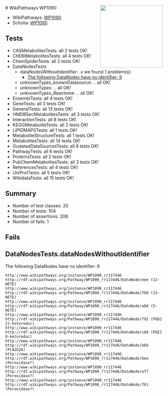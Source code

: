 <img style="float: right; width: 200px" src="https://upload.wikimedia.org/wikipedia/commons/thumb/8/83/Wplogo_with_text_500.png/640px-Wplogo_with_text_500.png" />
# WikiPathways WP1090

* WikiPathways: [WP1090](https://wikipathways.org/pathways/WP1090)
* Scholia: [WP1090](https://scholia.toolforge.org/wikipathways/WP1090)
## Tests
* CASMetabolitesTests: all 2 tests OK!
* ChEBIMetabolitesTests: all 4 tests OK!
* ChemSpiderTests: all 2 tests OK!
* DataNodesTests
    * dataNodesWithoutIdentifier: .x we found 1 problem(s):
        * [The following DataNodes have no identifier: 9](#d2d32fa8)
    * unknownTypes_knownDatasource: .. all OK!
    * unknownTypes: .. all OK!
    * unknownTypes_Reactome: .. all OK!
* EnsemblTests: all 4 tests OK!
* GeneTests: all 3 tests OK!
* GeneralTests: all 13 tests OK!
* HMDBSecMetabolitesTests: all 3 tests OK!
* InteractionTests: all 8 tests OK!
* KEGGMetaboliteTests: all 2 tests OK!
* LIPIDMAPSTests: all 1 tests OK!
* MetaboliteStructureTests: all 1 tests OK!
* MetabolitesTests: all 14 tests OK!
* OudatedDataSourcesTests: all 8 tests OK!
* PathwayTests: all 6 tests OK!
* ProteinsTests: all 2 tests OK!
* PubChemMetabolitesTests: all 3 tests OK!
* ReferencesTests: all 4 tests OK!
* UniProtTests: all 5 tests OK!
* WikidataTests: all 15 tests OK!


## Summary

* Number of test classes: 20
* Number of tests: 104
* Number of assertions: 208
* Number of fails: 1

## Fails

<a name="d2d32fa8" />

## DataNodesTests.dataNodesWithoutIdentifier

The following DataNodes have no identifier: 9
```
http://www.wikipathways.org/instance/WP1090_rr117446 http://rdf.wikipathways.org/Pathway/WP1090_rr117446/DataNode/eee (12-HETE)
http://www.wikipathways.org/instance/WP1090_rr117446 http://rdf.wikipathways.org/Pathway/WP1090_rr117446/DataNode/f0d (15-HETE)
http://www.wikipathways.org/instance/WP1090_rr117446 http://rdf.wikipathways.org/Pathway/WP1090_rr117446/DataNode/a0d (5-HETE)
http://www.wikipathways.org/instance/WP1090_rr117446 http://rdf.wikipathways.org/Pathway/WP1090_rr117446/DataNode/f92 (PGD2 11-ketoreduc)
http://www.wikipathways.org/instance/WP1090_rr117446 http://rdf.wikipathways.org/Pathway/WP1090_rr117446/DataNode/c8d (PGE2 9-ketoreduc)
http://www.wikipathways.org/instance/WP1090_rr117446 http://rdf.wikipathways.org/Pathway/WP1090_rr117446/DataNode/b6b (PLA2G2A)
http://www.wikipathways.org/instance/WP1090_rr117446 http://rdf.wikipathways.org/Pathway/WP1090_rr117446/DataNode/bee (Peroxidase?)
http://www.wikipathways.org/instance/WP1090_rr117446 http://rdf.wikipathways.org/Pathway/WP1090_rr117446/DataNode/eff (Peroxidase?)
http://www.wikipathways.org/instance/WP1090_rr117446 http://rdf.wikipathways.org/Pathway/WP1090_rr117446/DataNode/f61 (Peroxidase?)
```

